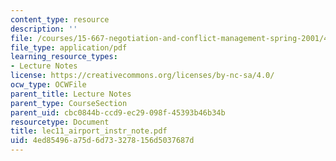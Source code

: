 ```yaml
---
content_type: resource
description: ''
file: /courses/15-667-negotiation-and-conflict-management-spring-2001/4ed85496a75d6d733278156d5037687d_lec11_airport_instr_note.pdf
file_type: application/pdf
learning_resource_types:
- Lecture Notes
license: https://creativecommons.org/licenses/by-nc-sa/4.0/
ocw_type: OCWFile
parent_title: Lecture Notes
parent_type: CourseSection
parent_uid: cbc0844b-ccd9-ec29-098f-45393b46b34b
resourcetype: Document
title: lec11_airport_instr_note.pdf
uid: 4ed85496-a75d-6d73-3278-156d5037687d
---
```

